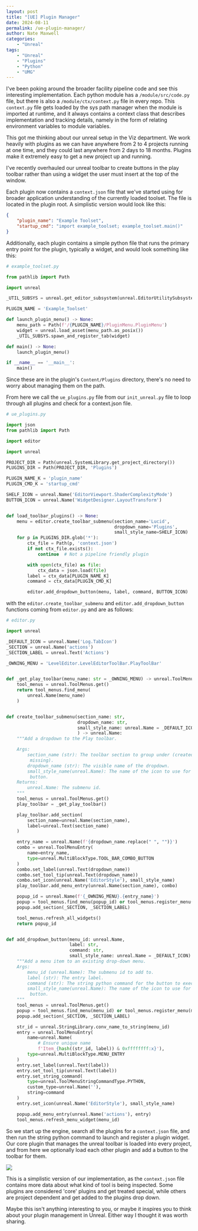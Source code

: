 ```yaml
---
layout: post
title: "[UE] Plugin Manager"
date: 2024-08-11
permalink: /ue-plugin-manager/
author: Nate Maxwell
categories:
    - "Unreal"
tags:
    - "Unreal"
    - "Plugins"
    - "Python"
    - "UMG"
---
```


I've been poking around the broader facility pipeline code and see this
interesting implementation. Each python module has a `/module/src/code.py` file,
but there is also a `/module/ctx/context.py` file in every repo. This
`context.py` file gets loaded by the sys path manager when the module is
imported at runtime, and it always contains a context class that describes
implementation and tracking details, namely in the form of relating environment
variables to module variables.

This got me thinking about our unreal setup in the Viz department. We work
heavily with plugins as we can have anywhere from 2 to 4 projects running at
one time, and they could last anywhere from 2 days to 18 months. Plugins make
it extremely easy to get a new project up and running.

I've recently overhauled our unreal toolbar to create buttons in the play
toolbar rather than using a widget the user must insert at the top of the
window.

Each plugin now contains a `context.json` file that we've started using for
broader application understanding of the currently loaded toolset. The file is
located in the plugin root. A simplistic version would look like this:

```json
{
	"plugin_name": "Example Toolset",
	"startup_cmd": "import example_toolset; example_toolset.main()"
}
```

Additionally, each plugin contains a simple python file that runs the primary
entry point for the plugin, typically a widget, and would look something like
this:

```python
# example_toolset.py

from pathlib import Path

import unreal

_UTIL_SUBSYS = unreal.get_editor_subsystem(unreal.EditorUtilitySubsystem)

PLUGIN_NAME = 'Example_Toolset'

def launch_plugin_menu() -> None:
    menu_path = Path(f'/{PLUGIN_NAME}/PluginMenu.PluginMenu')
    widget = unreal.load_asset(menu_path.as_posix())
    _UTIL_SUBSYS.spawn_and_register_tab(widget)

def main() -> None:
    launch_plugin_menu()

if __name__ == '__main__':
    main()
```

Since these are in the plugin's `Content/Plugins` directory, there's no need to
worry about managing them on the path.

From here we call the `ue_plugins.py` file from our `init_unreal.py` file to
loop through all plugins and check for a context.json file.

```python
# ue_plugins.py

import json
from pathlib import Path

import editor

import unreal

PROJECT_DIR = Path(unreal.SystemLibrary.get_project_directory())
PLUGINS_DIR = Path(PROJECT_DIR, 'Plugins')

PLUGIN_NAME_K = 'plugin_name'
PLUGIN_CMD_K = 'startup_cmd'

SHELF_ICON = unreal.Name('EditorViewport.ShaderComplexityMode')
BUTTON_ICON = unreal.Name('WidgetDesigner.LayoutTransform')


def load_toolbar_plugins() -> None:
    menu = editor.create_toolbar_submenu(section_name='Lucid',
                                         dropdown_name='Plugins',
                                         small_style_name=SHELF_ICON)
    for p in PLUGINS_DIR.glob('*'):
        ctx_file = Path(p, 'context.json')
        if not ctx_file.exists():
            continue  # Not a pipeline friendly plugin

        with open(ctx_file) as file:
            ctx_data = json.load(file)
        label = ctx_data[PLUGIN_NAME_K]
        command = ctx_data[PLUGIN_CMD_K]

        editor.add_dropdown_button(menu, label, command, BUTTON_ICON)
```

with the `editor.create_toolbar_submenu` and `editor.add_dropdown_button`
functions coming from `editor.py` and are as follows:

```python
# editor.py

import unreal

_DEFAULT_ICON = unreal.Name('Log.TabIcon')
_SECTION = unreal.Name('actions')
_SECTION_LABEL = unreal.Text('Actions')

_OWNING_MENU = 'LevelEditor.LevelEditorToolBar.PlayToolBar'


def _get_play_toolbar(menu_name: str = _OWNING_MENU) -> unreal.ToolMenu:
    tool_menus = unreal.ToolMenus.get()
    return tool_menus.find_menu(
        unreal.Name(menu_name)
    )


def create_toolbar_submenu(section_name: str,
                           dropdown_name: str,
                           small_style_name: unreal.Name = _DEFAULT_ICON
                           ) -> unreal.Name:
    """Add a dropdown to the Play toolbar.

    Args:
        section_name (str): The toolbar section to group under (created if
         missing).
        dropdown_name (str): The visible name of the dropdown.
        small_style_name(unreal.Name): The name of the icon to use for the
         button.
    Returns:
        unreal.Name: The submenu id.
    """
    tool_menus = unreal.ToolMenus.get()
    play_toolbar = _get_play_toolbar()

    play_toolbar.add_section(
        section_name=unreal.Name(section_name),
        label=unreal.Text(section_name)
    )

    entry_name = unreal.Name(f'{dropdown_name.replace(" ", "")}')
    combo = unreal.ToolMenuEntry(
        name=entry_name,
        type=unreal.MultiBlockType.TOOL_BAR_COMBO_BUTTON
    )
    combo.set_label(unreal.Text(dropdown_name))
    combo.set_tool_tip(unreal.Text(dropdown_name))
    combo.set_icon(unreal.Name('EditorStyle'), small_style_name)
    play_toolbar.add_menu_entry(unreal.Name(section_name), combo)

    popup_id = unreal.Name(f'{_OWNING_MENU}.{entry_name}')
    popup = tool_menus.find_menu(popup_id) or tool_menus.register_menu(popup_id)
    popup.add_section(_SECTION, _SECTION_LABEL)

    tool_menus.refresh_all_widgets()
    return popup_id


def add_dropdown_button(menu_id: unreal.Name,
                        label: str,
                        command: str,
                        small_style_name: unreal.Name = _DEFAULT_ICON) -> None:
    """Add a menu item to an existing drop-down menu.
    Args:
        menu_id (unreal.Name): The submenu id to add to.
        label (str): The entry label.
        command (str): The string python command for the button to exec.
        small_style_name(unreal.Name): The name of the icon to use for the
         button.
    """
    tool_menus = unreal.ToolMenus.get()
    popup = tool_menus.find_menu(menu_id) or tool_menus.register_menu(menu_id)
    popup.add_section(_SECTION, _SECTION_LABEL)

    str_id = unreal.StringLibrary.conv_name_to_string(menu_id)
    entry = unreal.ToolMenuEntry(
        name=unreal.Name(
            # Ensure unique name
            f'Item_{hash((str_id, label)) & 0xffffffff:x}'),
        type=unreal.MultiBlockType.MENU_ENTRY
    )
    entry.set_label(unreal.Text(label))
    entry.set_tool_tip(unreal.Text(label))
    entry.set_string_command(
        type=unreal.ToolMenuStringCommandType.PYTHON,
        custom_type=unreal.Name(''),
        string=command
    )
    entry.set_icon(unreal.Name('EditorStyle'), small_style_name)

    popup.add_menu_entry(unreal.Name('actions'), entry)
    tool_menus.refresh_menu_widget(menu_id)
```

So we start up the engine, search all the plugins for a `context.json` file,
and then run the string python command to launch and register a plugin widget.
Our core plugin that manages the unreal toolbar is loaded into every project,
and from here we optionally load each other plugin and add a button to the
toolbar for them.

<img src="https://i.imgur.com/QT0oHvC.png">

This is a simplistic version of our implementation, as the `context.json` file
contains more data about what kind of tool is being inspected. Some plugins are
considered 'core' plugins and get treated special, while others are project
dependent and get added to the plugins drop down.

Maybe this isn't anything interesting to you, or maybe it inspires you to think
about your plugin management in Unreal. Either way I thought it was worth
sharing.
